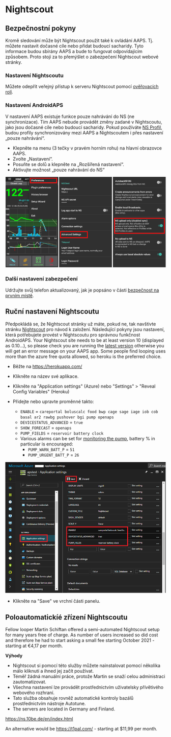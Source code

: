 # Nightscout

## Bezpečnostní pokyny

Kromě sledování může být Nightscout použit také k ovládání AAPS. Tj. můžete nastavit dočasné cíle nebo přidat budoucí sacharidy. Tyto informace budou sbírány AAPS a bude to fungovat odpovídajícím způsobem. Proto stojí za to přemýšlet o zabezpečení Nightscout webové stránky.

### Nastavení Nightscoutu

Můžete odepřít veřejný přístup k serveru Nightscout pomocí [ověřovacích rolí](https://nightscout.github.io/nightscout/security).

### Nastavení AndroidAPS

V nastavení AAPS existuje funkce pouze nahrávání do NS (ne synchronizace). Tím AAPS nebude provádět změny zadané v Nightscoutu, jako jsou dočasné cíle nebo budoucí sacharidy. Pokud používáte [NS Profil](../Configuration/Config-Builder#ns-profile), budou profily synchronizovány mezi AAPS a Nightscoutem i přes nastavení „pouze nahrávání“.

* Klepněte na menu (3 tečky v pravém horním rohu) na hlavní obrazovce AAPS.
* Zvolte „Nastavení“.
* Posuňte se dolů a klepněte na „Rozšířená nastavení“.
* Aktivujte možnost „pouze nahrávání do NS“

![Nightscout pouze nahrávání](../images/NSsafety.png)

### Další nastavení zabezpečení

Udržujte svůj telefon aktualizovaný, jak je popsáno v části [bezpečnost na prvním místě](../Getting-Started/Safety-first.rst).

## Ruční nastavení Nightscoutu

Předpokládá se, že Nightscout stránky už máte, pokud ne, tak navštivte stránku [Nightscout](http://nightscout.github.io/nightscout/new_user/) pro návod k založení. Následující pokyny jsou nastavení, která potřebujete provést v Nightscoutu pro správnou funkčnost AndroidAPS. Your Nightscout site needs to be at least version 10 (displayed as 0.10...), so please check you are running the [latest version](https://nightscout.github.io/update/update/#updating-your-site-to-the-latest-version) otherwise you will get an error message on your AAPS app. Some people find looping uses more than the azure free quota allowed, so heroku is the preferred choice.

* Běžte na https://herokuapp.com/

* Klikněte na název své aplikace.

* Klikněte na "Application settings" (Azure) nebo "Settings" > "Reveal Config Variables" (Heroku)

* Přidejte nebo upravte proměnné takto:
  
  * `ENABLE` = `careportal boluscalc food bwp cage sage iage iob cob basal ar2 rawbg pushover bgi pump openaps`
  * `DEVICESTATUS_ADVANCED` = `true`
  * `SHOW_FORECAST` = `openaps`
  * `PUMP_FIELDS` = `reservoir battery clock`
  * Various alarms can be set for [monitoring the pump](https://github.com/nightscout/cgm-remote-monitor#pump-pump-monitoring), battery % in particular is encouraged: 
    * `PUMP_WARN_BATT_P` = `51`
    * `PUMP_URGENT_BATT_P` = `26` 

![Azure](../images/nightscout1.png)

* Klikněte na "Save" ve vrchní části panelu.

## Poloautomatickíé zřízení Nightscoutu

Fellow looper Martin Schiftan offered a semi-automated Nightscout setup for many years free of charge. As number of users increased so did cost and therefore he had to start asking a small fee starting October 2021 - starting at €4,17 per month.

**Výhody**

* Nightscout si pomocí této služby můžete nainstalovat pomocí několika málo kliknutí a ihned jej začít používat. 
* Téměř žádná manuální práce, protože Martin se snaží celou administraci zautomatizovat.
* Všechna nastavení lze provádět prostřednictvím uživatelsky přívětivého webového rozhraní. 
* Tato služba obsahuje rovněž automatické kontroly bazálů prostřednictvím nástroje Autotune. 
* The servers are located in Germany and Finland.

<https://ns.10be.de/en/index.html>

An alternative would be <https://t1pal.com/> - starting at $11,99 per month.